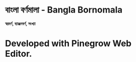 # বাংলা বর্ণমালা - Bangla Bornomala
**স্বরবর্ণ, ব্যাঞ্জনবর্ণ, সংখ্যা**

# Developed with Pinegrow Web Editor.
